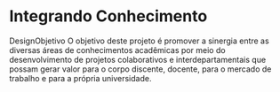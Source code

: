 # Integrando Conhecimento
 DesignObjetivo  O objetivo deste projeto é promover a sinergia entre as diversas áreas de conhecimentos acadêmicas por meio do desenvolvimento de projetos colaborativos e interdepartamentais que possam gerar valor para o corpo discente, docente, para o mercado de trabalho e para a própria universidade.
